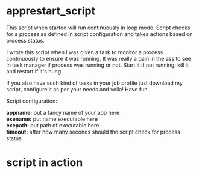# apprestart_script

This script when started will run continuously in loop mode. Script checks for a process as defined in script configuration and takes actions based on process status.

I wrote this script when I was given a task to monitor a process continuously to ensure it was running. It was really a pain in the ass to see in task manager if process was running or not. Start it if not running; kill it and restart if it's hung.

If you also have such kind of tasks in your job profile just download my script, configure it as per your needs and voila! Have fun...

Script configuration:

__appname:__ put a fancy name of your app here  
__exename:__ put name executable here  
__exepath:__ put path of executable here  
__timeout:__ after how many seconds should the script check for process status  

# script in action
